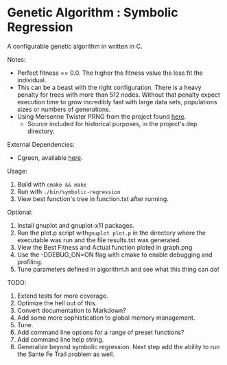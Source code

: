 Genetic Algorithm : Symbolic Regression
=================

A configurable genetic algorithm in written in C.

Notes:

- Perfect fitness == 0.0. The higher the fitness value the less fit the individual.
- This can be a beast with the right configuration. There is a heavy penalty for
trees with more than 512 nodes. Without that penalty expect execution time to grow incredibly 
fast with large data sets, populations sizes or numbers of generations.
- Using Mersenne Twister PRNG from the project found [here](http://www.math.sci.hiroshima-u.ac.jp/~m-mat/MT/MT2002/emt19937ar.html).
    - Source included for historical purposes, in the project's dep directory. 

External Dependencies:

- Cgreen, available [here](https://github.com/cgreen-devs/cgreen).

Usage:

1. Build with `cmake && make`
2. Run with `./bin/symbolic-regression`
3. View best function's tree in function.txt after running.

Optional:

1. Install gnuplot and gnuplot-x11 packages.
2. Run the plot.p script with`gnuplot plot.p` in the directory where the executable was run and the file results.txt was generated.
3. View the Best Fitness and Actual function ploted in graph.png 
4. Use the -DDEBUG_ON=ON flag with cmake to enable debugging and profiling.
5. Tune parameters defined in algorithm.h and see what this thing
can do!

TODO:

1. Extend tests for more coverage. 
2. Optimize the hell out of this.
3. Convert documentation to Markdown?
4. Add some more sophistication to global memory management.
5. Tune.
6. Add command line options for a range of preset functions?
7. Add command line help string.
8. Generalize beyond symbolic regression. Next step add the ability to run the Sante Fe Trail problem as well.
